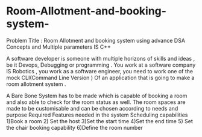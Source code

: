 # Room-Allotment-and-booking-system-
Problem Title : Room Allotment and booking system using advance DSA Concepts and Multiple parameters IS C++

A software developer is someone with multiple horizons of skills and ideas , be it
Devops, Debugging or programming . You work at a software company IS Robotics ,
you work as a software engineer, you need to work one of the mock CLI(Command Line
Version ) Of an application that is going to make a room allotment system .

A Bare Bone System has to be made which is capable of booking a room and also able
to check for the room status as well. The room spaces are made to be customisable
and can be chosen according to needs and purpose
Required Features needed in the system
Scheduling capabilities
1)Book a room
2) Set the host
3)Set the start time
4)Set the end time
5) Set the chair booking capability
6)Define the room number
